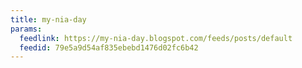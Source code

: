 ```yaml
---
title: my-nia-day
params:
  feedlink: https://my-nia-day.blogspot.com/feeds/posts/default
  feedid: 79e5a9d54af835ebebd1476d02fc6b42
---
```

